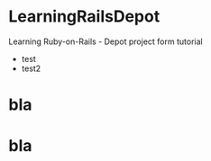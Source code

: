 LearningRailsDepot
==================

Learning Ruby-on-Rails - Depot project form tutorial

* test
* test2
# bla
# bla
